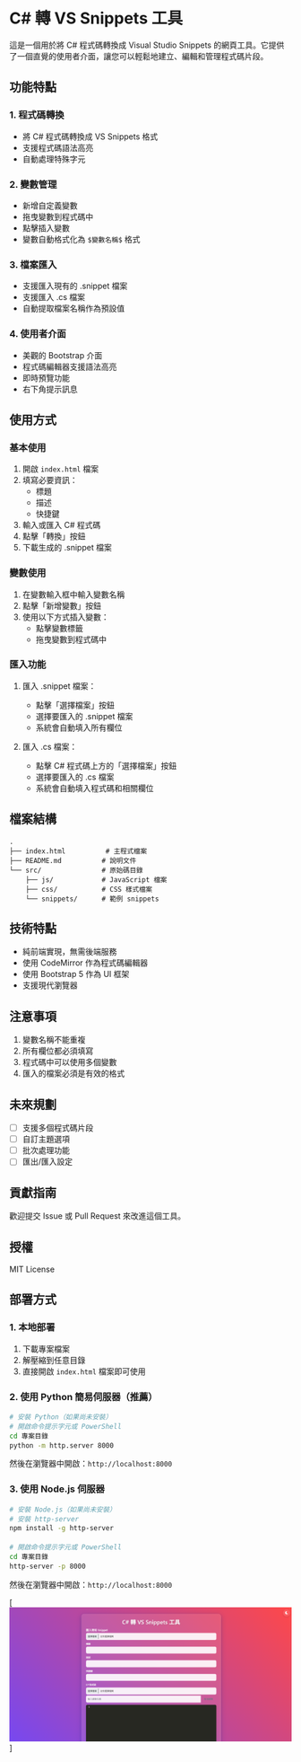 # C# 轉 VS Snippets 工具

這是一個用於將 C# 程式碼轉換成 Visual Studio Snippets 的網頁工具。它提供了一個直覺的使用者介面，讓您可以輕鬆地建立、編輯和管理程式碼片段。

## 功能特點

### 1. 程式碼轉換
- 將 C# 程式碼轉換成 VS Snippets 格式
- 支援程式碼語法高亮
- 自動處理特殊字元

### 2. 變數管理
- 新增自定義變數
- 拖曳變數到程式碼中
- 點擊插入變數
- 變數自動格式化為 `$變數名稱$` 格式

### 3. 檔案匯入
- 支援匯入現有的 .snippet 檔案
- 支援匯入 .cs 檔案
- 自動提取檔案名稱作為預設值

### 4. 使用者介面
- 美觀的 Bootstrap 介面
- 程式碼編輯器支援語法高亮
- 即時預覽功能
- 右下角提示訊息

## 使用方式

### 基本使用
1. 開啟 `index.html` 檔案
2. 填寫必要資訊：
   - 標題
   - 描述
   - 快捷鍵
3. 輸入或匯入 C# 程式碼
4. 點擊「轉換」按鈕
5. 下載生成的 .snippet 檔案

### 變數使用
1. 在變數輸入框中輸入變數名稱
2. 點擊「新增變數」按鈕
3. 使用以下方式插入變數：
   - 點擊變數標籤
   - 拖曳變數到程式碼中

### 匯入功能
1. 匯入 .snippet 檔案：
   - 點擊「選擇檔案」按鈕
   - 選擇要匯入的 .snippet 檔案
   - 系統會自動填入所有欄位

2. 匯入 .cs 檔案：
   - 點擊 C# 程式碼上方的「選擇檔案」按鈕
   - 選擇要匯入的 .cs 檔案
   - 系統會自動填入程式碼和相關欄位

## 檔案結構
```
.
├── index.html          # 主程式檔案
├── README.md          # 說明文件
└── src/               # 原始碼目錄
    ├── js/            # JavaScript 檔案
    ├── css/           # CSS 樣式檔案
    └── snippets/      # 範例 snippets
```

## 技術特點
- 純前端實現，無需後端服務
- 使用 CodeMirror 作為程式碼編輯器
- 使用 Bootstrap 5 作為 UI 框架
- 支援現代瀏覽器

## 注意事項
1. 變數名稱不能重複
2. 所有欄位都必須填寫
3. 程式碼中可以使用多個變數
4. 匯入的檔案必須是有效的格式

## 未來規劃
- [ ] 支援多個程式碼片段
- [ ] 自訂主題選項
- [ ] 批次處理功能
- [ ] 匯出/匯入設定

## 貢獻指南
歡迎提交 Issue 或 Pull Request 來改進這個工具。

## 授權
MIT License 

## 部署方式

### 1. 本地部署
1. 下載專案檔案
2. 解壓縮到任意目錄
3. 直接開啟 `index.html` 檔案即可使用

### 2. 使用 Python 簡易伺服器（推薦）
```bash
# 安裝 Python（如果尚未安裝）
# 開啟命令提示字元或 PowerShell
cd 專案目錄
python -m http.server 8000
```
然後在瀏覽器中開啟：`http://localhost:8000`

### 3. 使用 Node.js 伺服器
```bash
# 安裝 Node.js（如果尚未安裝）
# 安裝 http-server
npm install -g http-server

# 開啟命令提示字元或 PowerShell
cd 專案目錄
http-server -p 8000
```
然後在瀏覽器中開啟：`http://localhost:8000`

[![image](https://github.com/jebylinjbjob/C-to-VS2022-code-Snippets/blob/main/image.png)]
